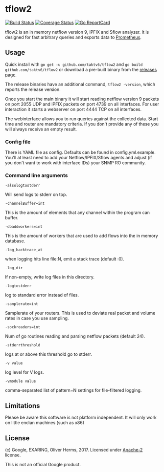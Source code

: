 # tflow2


[![Build Status](https://travis-ci.org/taktv6/tflow2.svg?branch=master)](https://travis-ci.org/taktv6/tflow2)
[![Coverage Status](https://coveralls.io/repos/taktv6/tflow2/badge.svg?branch=master&service=github)](https://coveralls.io/github/taktv6/tflow2?branch=master)
[![Go ReportCard](http://goreportcard.com/badge/taktv6/tflow2)](http://goreportcard.com/report/taktv6/tflow2)

tflow2 is an in memory netflow version 9, IPFIX and Sflow analyzer.
It is designed for fast arbitrary queries and exports data to [Prometheus](https://prometheus.io/).

## Usage

Quick install with `go get -u github.com/taktv6/tflow2`
and `go build github.com/taktv6/tflow2`
or download a pre-built binary from the
[releases page](https://github.com/taktv6/tflow2/releases).

The release binaries have an additional command, `tflow2 -version`,
which reports the release version.

Once you start the main binary it will start reading netflow version 9 packets
on port 2055 UDP and IPFIX packets on port 4739 on all interfaces.
For user interaction it starts a webserver on port 4444 TCP on all interfaces. 

The webinterface allows you to run queries against the collected data.
Start time and router are mandatory criteria. If you don't provide any of
these you will always receive an empty result.

### Config file

There is YAML file as config. Defaults can be found in config.yml.example.
You'll at least need to add your Netflow/IPFIX/Sflow agents and adjust (if you don't 
want to work with interface IDs) your SNMP RO community.

### Command line arguments

`-alsologtostderr`

  Will send logs to stderr on top.

`-channelBuffer=int`

  This is the amount of elements that any channel within the program can buffer.

`-dbaddworkers=int`

  This is the amount of workers that are used to add flows into the in memory
  database.

`-log_backtrace_at`

  when logging hits line file:N, emit a stack trace (default :0).

`-log_dir`

  If non-empty, write log files in this directory.

`-logtostderr`

  log to standard error instead of files.

`-samplerate=int`

  Samplerate of your routers. This is used to deviate real packet and volume rates
  in case you use sampling.

`-sockreaders=int`

  Num of go routines reading and parsing netflow packets (default 24).

`-stderrthreshold`

  logs at or above this threshold go to stderr.

`-v value`

  log level for V logs.

`-vmodule value`

  comma-separated list of pattern=N settings for file-filtered logging.

## Limitations

Please be aware this software is not platform independent. It will only work
on little endian machines (such as x86)

## License

(c) Google, EXARING, Oliver Herms, 2017. Licensed under [Apache-2](LICENSE) license.

This is not an official Google product.
